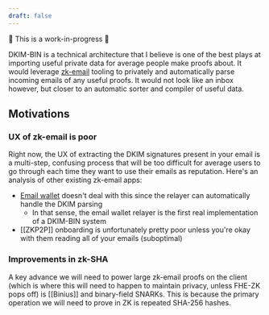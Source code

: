 ```yaml
---
draft: false
---
```

🚧 This is a work-in-progress 🚧

DKIM-BIN is a technical architecture that I believe is one of the best plays at importing useful private data for average people make proofs about. It would leverage [zk-email](https://github.com/zkemail/zk-email-verify) tooling to privately and automatically parse incoming emails of any useful proofs. It would not look like an inbox however, but closer to an automatic sorter and compiler of useful data.

## Motivations

### UX of zk-email is poor
Right now, the UX of extracting the DKIM signatures present in your email is a multi-step, confusing process that will be too difficult for average users to go through each time they want to use their emails as reputation. Here's an analysis of other existing zk-email apps:
- [Email wallet](https://emailwallet.org/) doesn't deal with this since the relayer can automatically handle the DKIM parsing
	- In that sense, the email wallet relayer is the first real implementation of a DKIM-BIN system
- [[ZKP2P]] onboarding is unfortunately pretty poor unless you're okay with them reading all of your emails (suboptimal)

### Improvements in zk-SHA

A key advance we will need to power large zk-email proofs on the client (which is where this will need to happen to maintain privacy, unless FHE-ZK pops off) is [[Binius]] and binary-field SNARKs. This is because the primary operation we will need to prove in ZK is repeated SHA-256 hashes.

